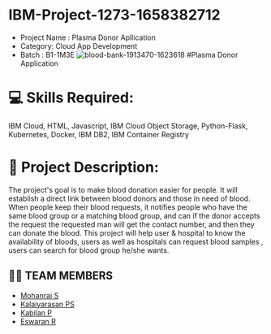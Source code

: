 # IBM-Project-1273-1658382712
- Project  Name : Plasma Donor Apllication
- Category: Cloud App Development
- Batch : B1-1M3E
 ![blood-bank-1913470-1623618](https://user-images.githubusercontent.com/104247633/198055880-12c95600-ee6a-4c75-bc95-c6b26324a3a6.png) #Plasma Donor Application
# 💻 Skills Required:
IBM Cloud, HTML, Javascript, IBM Cloud Object Storage, Python-Flask, Kubernetes, Docker, IBM DB2, IBM Container Registry

# 📖 Project Description:
<p>The project's goal is to make blood donation easier for people. It will establish a direct link between blood donors and those in need of blood. When people keep their blood requests, it notifies people who have the same blood group or a matching blood group, and can if the donor accepts the request the requested man will get the contact number, and then they can donate the blood. This project will help user & hospital to know the availability of bloods, users as well as hospitals can request blood samples , users can search for blood group he/she wants.

## 🤹‍♀️ TEAM MEMBERS

  - <a href="https://github.com/Mohanraj123kpr">Mohanraj S</a>
  - <a href="https://github.com/kalaiyarasn2002454">Kalaiyarasan PS</a>
  - <a href="https://github.com/Kabilanp4">Kabilan P</a>
  - <a href="https://github.com/B3g1n3r">Eswaran R</a>
